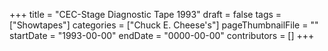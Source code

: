 +++
title = "CEC-Stage Diagnostic Tape 1993"
draft = false
tags = ["Showtapes"]
categories = ["Chuck E. Cheese's"]
pageThumbnailFile = ""
startDate = "1993-00-00"
endDate = "0000-00-00"
contributors = []
+++
